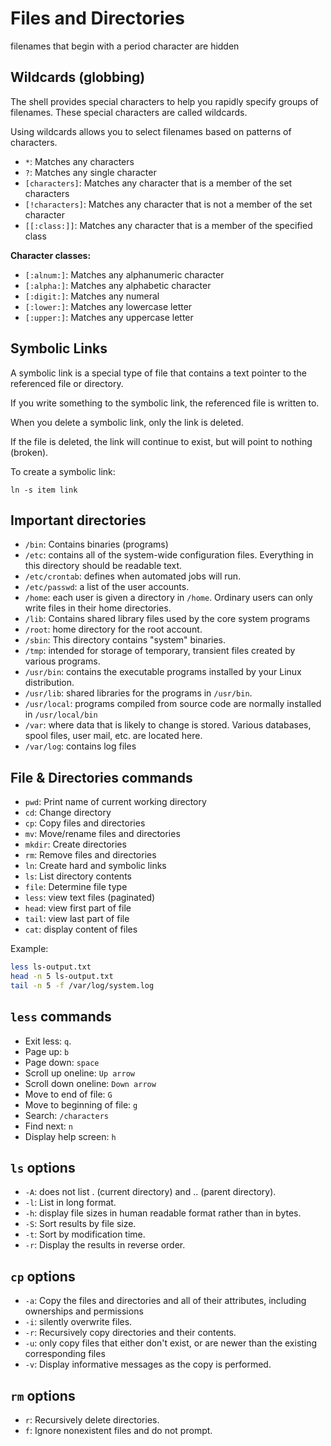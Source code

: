 # Files and Directories

filenames that begin with a period character are hidden

## Wildcards (globbing)

The shell provides special characters to help you rapidly specify groups of filenames. These special characters are called wildcards.

Using wildcards allows you to select filenames based on patterns of characters.

- `*`: Matches any characters
- `?`: Matches any single character
- `[characters]`: Matches any character that is a member of the set characters
- `[!characters]`: Matches any character that is not a member of the set character
- `[[:class:]]`: Matches any character that is a member of the specified class


**Character classes:**

- `[:alnum:]`: Matches any alphanumeric character
- `[:alpha:]`: Matches any alphabetic character
- `[:digit:]`: Matches any numeral
- `[:lower:]`: Matches any lowercase letter
- `[:upper:]`: Matches any uppercase letter


## Symbolic Links

A symbolic link is a special type of file that contains a text pointer to the referenced file or directory.

If you write something to the symbolic link, the referenced file is written to.

When you delete a symbolic link, only the link is deleted.

If the file is deleted, the link will continue to exist, but will point to nothing (broken).

To create a symbolic link:

```shell
ln -s item link
```


## Important directories

- `/bin`: Contains binaries (programs)
- `/etc`: contains all of the system-wide configuration files. Everything in this directory should be readable text.
- `/etc/crontab`: defines when automated jobs will run.
- `/etc/passwd`: a list of the user accounts.
- `/home`: each user is given a directory in `/home`. Ordinary users can only write files in their home
directories.
- `/lib`: Contains shared library files used by the core system programs
- `/root`: home directory for the root account.
- `/sbin`: This directory contains "system" binaries.
- `/tmp`: intended for storage of temporary, transient files created by various programs.
- `/usr/bin`: contains the executable programs installed by your Linux distribution.
- `/usr/lib`: shared libraries for the programs in `/usr/bin`.
- `/usr/local`: programs compiled from source code are normally installed in `/usr/local/bin`
- `/var`: where data that is likely to change is stored. Various databases, spool files, user mail, etc. are located here.
- `/var/log`: contains log files


## File & Directories commands

- `pwd`: Print name of current working directory
- `cd`: Change directory
- `cp`: Copy files and directories
- `mv`: Move/rename files and directories
- `mkdir`: Create directories
- `rm`: Remove files and directories
- `ln`: Create hard and symbolic links
- `ls`: List directory contents
- `file`: Determine file type
- `less`: view text files (paginated)
- `head`: view first part of file
- `tail`: view last part of file
- `cat`: display content of files

Example:

```bash
less ls-output.txt
head -n 5 ls-output.txt
tail -n 5 -f /var/log/system.log
```


## `less` commands

- Exit less: `q`.
- Page up: `b`
- Page down: `space`
- Scroll up oneline: `Up arrow`
- Scroll down oneline: `Down arrow`
- Move to end of file: `G`
- Move to beginning of file: `g`
- Search: `/characters`
- Find next: `n`
- Display help screen: `h`


## `ls` options

- `-A`: does not list . (current directory) and .. (parent directory).
- `-l`: List in long format.
- `-h`: display file sizes in human readable format rather than in bytes.
- `-S`: Sort results by file size.
- `-t`: Sort by modification time.
- `-r`: Display the results in reverse order.


## `cp` options

- `-a`: Copy the files and directories and all of their attributes, including ownerships and permissions
- `-i`: silently overwrite files.
- `-r`: Recursively copy directories and their contents.
- `-u`: only copy files that either don't exist, or are newer than the existing corresponding files
- `-v`: Display informative messages as the copy is performed.


## `rm` options

- `r`: Recursively delete directories.
- `f`: Ignore nonexistent files and do not prompt.
